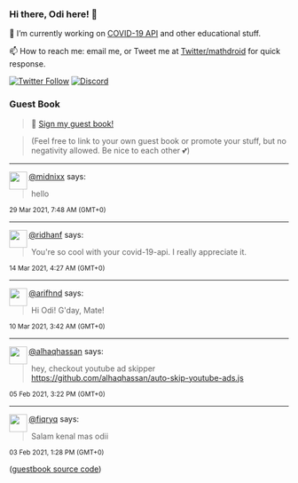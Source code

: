 ### Hi there, Odi here! 👋

🔭 I’m currently working on [COVID-19 API](https://github.com/mathdroid/covid-19-api) and other educational stuff.

📫 How to reach me: email me, or Tweet me at [Twitter/mathdroid](https://twitter.com/mathdroid) for quick response.

[![Twitter Follow](https://img.shields.io/twitter/follow/mathdroid?label=Follow&style=social)](https://twitter.com/mathdroid)
[![Discord](https://img.shields.io/discord/574799330406432769.svg?label=&logo=discord&logoColor=ffffff&color=7389D8&labelColor=6A7EC2)](https://discord.gg/HPxA6Ft)


### Guest Book

> 💬 [Sign my guest book!](https://mathdroid.now.sh)

> (Feel free to link to your own guest book or promote your stuff, but no negativity allowed. Be nice to each other 💕)

---

<!--START_SECTION:guestbook-->
<a href="https://github.com/midnixx"><img align="left" width="32" height="32" src="https://www.github.com/midnixx.png"></a> [@midnixx](https://github.com/midnixx) says:

> hello

<sup>29 Mar 2021, 7:48 AM (GMT+0)</sup>


---

<a href="https://github.com/ridhanf"><img align="left" width="32" height="32" src="https://www.github.com/ridhanf.png"></a> [@ridhanf](https://github.com/ridhanf) says:

> You're so cool with your covid-19-api. I really appreciate it.

<sup>14 Mar 2021, 4:27 AM (GMT+0)</sup>


---

<a href="https://github.com/arifhnd"><img align="left" width="32" height="32" src="https://www.github.com/arifhnd.png"></a> [@arifhnd](https://github.com/arifhnd) says:

> Hi Odi! G'day, Mate!

<sup>10 Mar 2021, 3:42 AM (GMT+0)</sup>


---

<a href="https://github.com/alhaqhassan"><img align="left" width="32" height="32" src="https://www.github.com/alhaqhassan.png"></a> [@alhaqhassan](https://github.com/alhaqhassan) says:

> hey, checkout youtube ad skipper https://github.com/alhaqhassan/auto-skip-youtube-ads.js

<sup>05 Feb 2021, 3:22 PM (GMT+0)</sup>


---

<a href="https://github.com/fiqryq"><img align="left" width="32" height="32" src="https://www.github.com/fiqryq.png"></a> [@fiqryq](https://github.com/fiqryq) says:

> Salam kenal mas odii

<sup>03 Feb 2021, 1:28 PM (GMT+0)</sup>

<!--END_SECTION:guestbook-->
<!--GUESTBOOK_LIST [{"name":"midnixx","message":"hello","date":"29 Mar 2021, 7:48 AM (GMT+0)"},{"name":"ridhanf","message":"You're so cool with your covid-19-api. I really appreciate it. ","date":"14 Mar 2021, 4:27 AM (GMT+0)"},{"name":"arifhnd","message":"Hi Odi! G'day, Mate!","date":"10 Mar 2021, 3:42 AM (GMT+0)"},{"name":"alhaqhassan","message":"hey, checkout youtube ad skipper https://github.com/alhaqhassan/auto-skip-youtube-ads.js\n","date":"05 Feb 2021, 3:22 PM (GMT+0)"},{"name":"fiqryq","message":"Salam kenal mas odii","date":"03 Feb 2021, 1:28 PM (GMT+0)"}]-->

([guestbook source code](https://github.com/mathdroid/guestbook))
